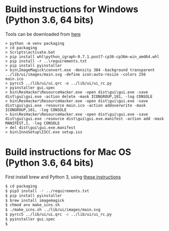# Build instructions for Windows (Python 3.6, 64 bits)
Tools can be downloaded from [here](https://mycore.core-cloud.net/index.php/s/2z4z9phDvxplWiE/download)

```
> python -m venv packaging
> cd packaging
> Scripts\activate.bat
> pip install whl\python_igraph-0.7.1.post7-cp36-cp36m-win_amd64.whl
> pip install -r ..\requirements.txt
> pip install pyinstaller
> bin\ImageMagick\convert.exe -density 384 -background transparent ../lib/ui/images/main.svg -define icon:auto-resize -colors 256 main.ico
> pyrcc5 ../lib/ui/ui.qrc -o ../lib/ui/ui_rc.py
> pyinstaller gui.spec
> bin\ResHacker\ResourceHacker.exe -open dist\gui\gui.exe -save dist\gui\gui.exe -action delete -mask ICONGROUP,101, -log CONSOLE
> bin\ResHacker\ResourceHacker.exe -open dist\gui\gui.exe -save dist\gui\gui.exe -resource main.ico -action addoverwrite -mask ICONGROUP,101, -log CONSOLE
> bin\ResHacker\ResourceHacker.exe -open dist\gui\gui.exe -save dist\gui\gui.exe -resource dist\gui\gui.exe.manifest -action add -mask MANIFEST,1, -log CONSOLE
> del dist\gui\gui.exe.manifest
> bin\InnoSetup\ISCC.exe setup.iss
```

# Build instructions for Mac OS (Python 3.6, 64 bits)
First install brew and Python 3, using [these instructions](http://docs.python-guide.org/en/latest/starting/install3/osx/)

```bash
$ cd packaging
$ pip3 install -r ../requirements.txt
$ pip install pyinstaller
$ brew install imagemagick
$ chmod a+x make_icns.sh
$ ./make_icns.sh ../lib/ui/images/main.svg
$ pyrcc5 ../lib/ui/ui.qrc -o ../lib/ui/ui_rc.py
$ pyinstaller gui.spec
$ 
```